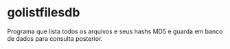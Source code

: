 # golistfilesdb
Programa que lista todos os arquivos e seus hashs MD5 e guarda em banco de dados para consulta posterior.
